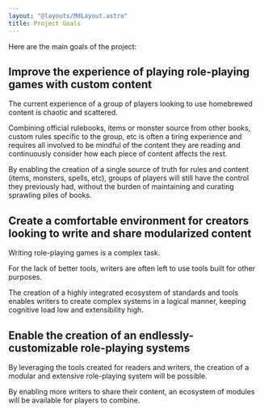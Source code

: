 ```yaml
---
layout: "@layouts/MdLayout.astro"
title: Project Goals
---
```


Here are the main goals of the project:

## Improve the experience of playing role-playing games with custom content

The current experience of a group of players looking to use homebrewed content is chaotic and scattered.

Combining official rulebooks, items or monster source from other books, custom rules specific to the group, etc is often a tiring experience and requires all involved to be mindful of the content they are reading and continuously consider how each piece of content affects the rest. 

By enabling the creation of a single source of truth for rules and content (items, monsters, spells, etc), groups of players will still have the control they previously had, without the burden of maintaining and curating sprawling piles of books.

## Create a comfortable environment for creators looking to write and share modularized content

Writing role-playing games is a complex task.

For the lack of better tools, writers are often left to use tools built for other purposes.

The creation of a highly integrated ecosystem of standards and tools enables writers to create complex systems in a logical manner, keeping cognitive load low and extensibility high.

## Enable the creation of an endlessly-customizable role-playing systems

By leveraging the tools created for readers and writers, the creation of a modular and extensive role-playing system will be possible.

By enabling more writers to share their content, an ecosystem of modules will be available for players to combine.
